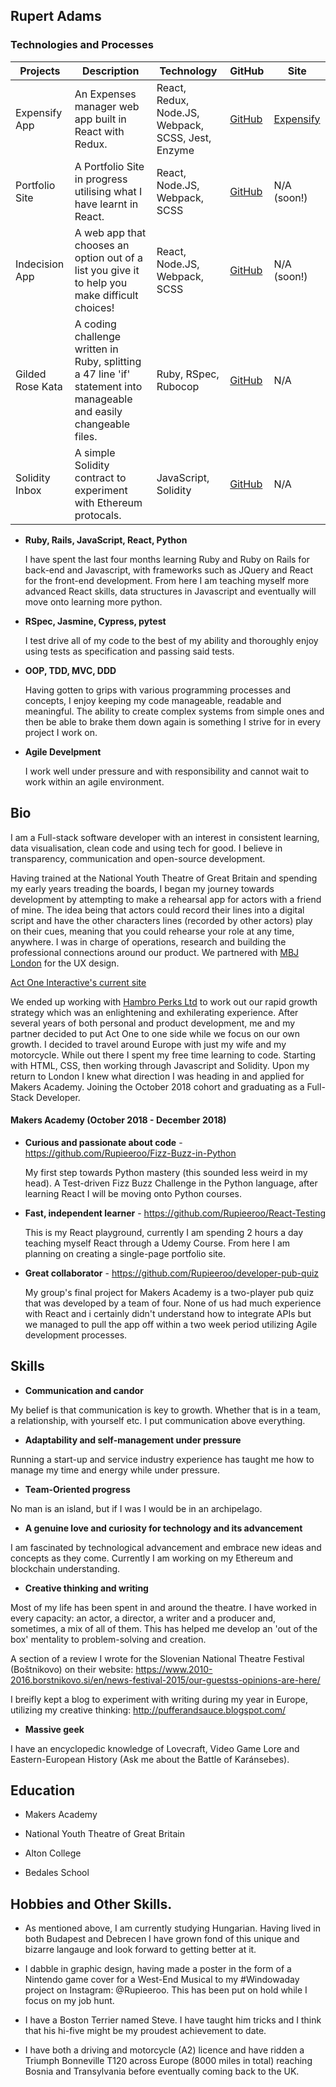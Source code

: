 ## Rupert Adams

### Technologies and Processes
| Projects         | Description                                                                                                         | Technology                                         | GitHub                                          | Site                                        |
|------------------|---------------------------------------------------------------------------------------------------------------------|----------------------------------------------------|-------------------------------------------------|---------------------------------------------|
| Expensify App    | An Expenses manager web app built in React with Redux.                                                              | React, Redux, Node.JS, Webpack, SCSS, Jest, Enzyme | [GitHub](https://github.com/Rupieeroo/Expensify-App)      | [Expensify](https://expensify-app-rupiee.herokuapp.com/) |
| Portfolio Site   | A Portfolio Site in progress utilising what I have learnt in React.                                                 | React, Node.JS, Webpack, SCSS                      | [GitHub](https://github.com/Rupieeroo/Portfolio-Learning) | N/A (soon!)                                 |
| Indecision App   | A web app that chooses an option out of a list you give it to help you make difficult choices!                      | React, Node.JS, Webpack, SCSS                      | [GitHub](https://github.com/Rupieeroo/Indecision-App)     | N/A (soon!)                                 |
| Gilded Rose Kata | A coding challenge written in Ruby, splitting a 47 line 'if' statement into manageable and easily changeable files. | Ruby, RSpec, Rubocop                               | [GitHub](https://github.com/Rupieeroo/Gilded-Rose)        | N/A                                         |
| Solidity Inbox   | A simple Solidity contract to experiment with Ethereum protocals.                                                   | JavaScript, Solidity                               | [GitHub](https://github.com/Rupieeroo/Inbox-sol)          | N/A                                         |
- **Ruby, Rails, JavaScript, React, Python**

  I have spent the last four months learning Ruby and Ruby on Rails for back-end and Javascript, with frameworks such as         JQuery and React for the front-end development. From here I am teaching myself more advanced React skills, data structures     in Javascript and eventually will move onto learning more python.
  
- **RSpec, Jasmine, Cypress, pytest**

  I test drive all of my code to the best of my ability and thoroughly enjoy using tests as specification and passing said       tests.
  
- **OOP, TDD, MVC, DDD**

  Having gotten to grips with various programming processes and concepts, I enjoy keeping my code manageable, readable and       meaningful. The ability to create complex systems from simple ones and then be able to brake them down again is something I   strive for in every project I work on.

- **Agile Develpment**

  I work well under pressure and with responsibility and cannot wait to work within an agile environment.
  
## Bio

I am a Full-stack software developer with an interest in consistent learning, data visualisation, clean code and using tech for good. I believe in transparency, communication and open-source development.

Having trained at the National Youth Theatre of Great Britain and spending my early years treading the boards, I began my journey towards development by attempting to make a rehearsal app for actors with a friend of mine. The idea being that actors could record their lines into a digital script and have the other characters lines (recorded by other actors) play on their cues, meaning that you could rehearse your role at any time, anywhere. I was in charge of operations, research and building the professional connections around our product. We partnered with [MBJ London](https://mbj.london/ "MBJ London") for the UX design.

[Act One Interactive's current site](https://www.actoneinteractive.co.uk/)

We ended up working with [Hambro Perks Ltd](https://www.hambroperks.com/ "Hambro Perks Ltd") to work out our rapid growth strategy which was an enlightening and exhilerating experience. After several years of both personal and product development, me and my partner decided to put Act One to one side while we focus on our own growth. I decided to travel around Europe with just my wife and my motorcycle. While out there I spent my free time learning to code. Starting with HTML, CSS, then working through Javascript and Solidity. Upon my return to London I knew what direction I was heading in and applied for Makers Academy. Joining the October 2018 cohort and graduating as a Full-Stack Developer.

#### Makers Academy (October 2018 - December 2018)

- **Curious and passionate about code** - https://github.com/Rupieeroo/Fizz-Buzz-in-Python

  My first step towards Python mastery (this sounded less weird in my head). A Test-driven Fizz Buzz Challenge in the Python     language, after learning React I will be moving onto Python courses.

- **Fast, independent learner** - https://github.com/Rupieeroo/React-Testing
 
  This is my React playground, currently I am spending 2 hours a day teaching myself React through a Udemy Course. From here I   am planning on creating a single-page portfolio site. 
  
- **Great collaborator** - https://github.com/Rupieeroo/developer-pub-quiz

  My group's final project for Makers Academy is a two-player pub quiz that was developed by a team of four. None of us had     much experience with React and i certainly didn't understand how to integrate APIs but we managed to pull the app off within   a two week period utilizing Agile development processes.

## Skills

- **Communication and candor**

My belief is that communication is key to growth. Whether that is in a team, a relationship, with yourself etc. I put communication above everything.

- **Adaptability and self-management under pressure**

Running a start-up and service industry experience has taught me how to manage my time and energy while under pressure.

- **Team-Oriented progress**

No man is an island, but if I was I would be in an archipelago.

- **A genuine love and curiosity for technology and its advancement**

I am fascinated by technological advancement and embrace new ideas and concepts as they come. Currently I am working on my Ethereum and blockchain understanding.

- **Creative thinking and writing**

Most of my life has been spent in and around the theatre. I have worked in every capacity: an actor, a director, a writer and a producer and, sometimes, a mix of all of them. This has helped me develop an 'out of the box' mentality to problem-solving and creation.

 A section of a review I wrote for the Slovenian National Theatre Festival (Boštnikovo) on their website:
 https://www.2010-2016.borstnikovo.si/en/news-festival-2015/our-guestss-opinions-are-here/

 I breifly kept a blog to experiment with writing during my year in Europe, utilizing my creative thinking:
 http://pufferandsauce.blogspot.com/

- **Massive geek**

I have an encyclopedic knowledge of Lovecraft, Video Game Lore and Eastern-European History (Ask me about the Battle of Karánsebes).

## Education

- Makers Academy

- National Youth Theatre of Great Britain

- Alton College

- Bedales School

## Hobbies and Other Skills.

- As mentioned above, I am currently studying Hungarian. Having lived in both Budapest and Debrecen I have grown fond of this   unique and bizarre langauge and look forward to getting better at it.

- I dabble in graphic design, having made a poster in the form of a Nintendo game cover for a West-End Musical to my             #Windowaday project on Instagram: @Rupieeroo. This has been put on hold while I focus on my job hunt.

- I have a Boston Terrier named Steve. I have taught him tricks and I think that his hi-five might be my proudest achievement   to date.

- I have both a driving and motorcycle (A2) licence and have ridden a Triumph Bonneville T120 across Europe (8000 miles in       total) reaching Bosnia and Transylvania before eventually coming back to the UK.
